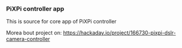 ### PiXPi controller app

This is source for core app of PiXPi controller

Morea bout project on: https://hackaday.io/project/166730-pixpi-dslr-camera-controller




